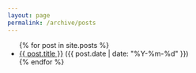 ```yaml
---
layout: page
permalink: /archive/posts
---
```


<ul>
{% for post in site.posts %}
  <li><a href="{{ post.url }}">{{ post.title }}</a> ({{ post.date | date: "%Y-%m-%d" }})</li>
{% endfor %}
</u1>
